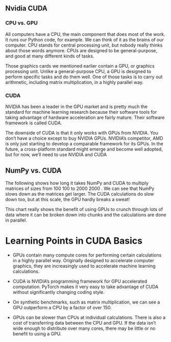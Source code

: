 ## Nvidia CUDA

### CPU vs. GPU

All computers have a CPU, the main component that does most of the work. It runs our Python code, for example. We can think of it as the brains of our computer. CPU stands for central processing unit, but nobody really thinks about those words anymore. CPUs are designed to be general-purpose, and good at many different kinds of tasks.

Those graphics cards we mentioned earlier contain a GPU, or graphics processing unit. Unlike a general-purpose CPU, a GPU is designed to perform specific tasks and do them well. One of those tasks is to carry out arithmetic, including matrix multiplication, in a highly parallel way.

### CUDA

NVIDIA has been a leader in the GPU market and is pretty much the standard for machine learning research because their software tools for taking advantage of hardware acceleration are fairly mature. Their software framework is called CUDA.

The downside of CUDA is that it only works with GPUs from NVIDIA. You don’t have a choice except to buy NVIDIA GPUs. NVIDIA’s competitor, AMD is only just starting to develop a comparable framework for its GPUs. In the future, a cross-platform standard might emerge and become well adopted, but for now, we’ll need to use NVIDIA and CUDA


## NumPy vs. CUDA

The following shows how long it takes NumPy and CUDA to multiply matrices of sizes from 100
100
 to 2000
2000
. We can see that NumPy slows down as the matrices get larger. The CUDA calculations do slow down too, but at this scale, the GPU hardly breaks a sweat!

This chart really shows the benefit of using GPUs to crunch through lots of data where it can be broken down into chunks and the calculations are done in parallel.

# Learning Points in CUDA Basics

* GPUs contain many compute cores for performing certain calculations in a highly parallel way. Originally designed to accelerate computer graphics, they are increasingly used to accelerate machine learning calculations.

* CUDA is NVIDIA’s programming framework for GPU accelerated computation. PyTorch makes it very easy to take advantage of CUDA without significantly changing coding style.

* On synthetic benchmarks, such as matrix multiplication, we can see a GPU outperform a CPU by a factor of over 150.

* GPUs can be slower than CPUs at individual calculations. There is also a cost of transferring data between the CPU and GPU. If the data isn’t wide enough to distribute over many cores, there may be little or no benefit to using a GPU.
